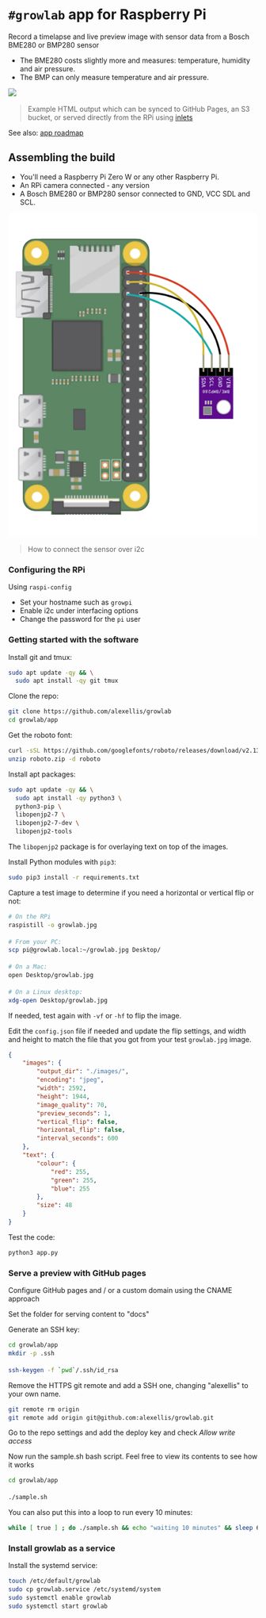 # `#growlab` app for Raspberry Pi

Record a timelapse and live preview image with sensor data from a Bosch BME280 or BMP280 sensor

* The BME280 costs slightly more and measures: temperature, humidity and air pressure.
* The BMP can only measure temperature and air pressure.

![](https://pbs.twimg.com/media/E0DwywWXoAET9dK?format=jpg&name=medium)
> Example HTML output which can be synced to GitHub Pages, an S3 bucket, or served directly from the RPi using [inlets](https://docs.inlets.dev/)

See also: [app roadmap](https://github.com/alexellis/growlab/issues/15)

## Assembling the build

* You'll need a Raspberry Pi Zero W or any other Raspberry Pi.
* An RPi camera connected - any version
* A Bosch BME280 or BMP280 sensor connected to GND, VCC SDL and SCL.

![How to connect the sensor over i2c](sensor-i2c.png)
> How to connect the sensor over i2c

### Configuring the RPi

Using `raspi-config`

* Set your hostname such as `growpi`
* Enable i2c under interfacing options
* Change the password for the `pi` user

### Getting started with the software

Install git and tmux:

```bash
sudo apt update -qy && \
  sudo apt install -qy git tmux
```

Clone the repo:

```bash
git clone https://github.com/alexellis/growlab
cd growlab/app
```

Get the roboto font:

```bash
curl -sSL https://github.com/googlefonts/roboto/releases/download/v2.138/roboto-unhinted.zip -o roboto.zip
unzip roboto.zip -d roboto
```

Install apt packages:

```bash
sudo apt update -qy && \
  sudo apt install -qy python3 \
  python3-pip \
  libopenjp2-7 \
  libopenjp2-7-dev \
  libopenjp2-tools
```

The `libopenjp2` package is for overlaying text on top of the images.

Install Python modules with `pip3`:

```bash
sudo pip3 install -r requirements.txt
```

Capture a test image to determine if you need a horizontal or vertical flip or not:

```bash
# On the RPi
raspistill -o growlab.jpg

# From your PC:
scp pi@growlab.local:~/growlab.jpg Desktop/

# On a Mac:
open Desktop/growlab.jpg

# On a Linux desktop:
xdg-open Desktop/growlab.jpg
```

If needed, test again with `-vf` or `-hf` to flip the image.

Edit the `config.json` file if needed and update the flip settings, and width and height to match the file that you got from your test `growlab.jpg` image.

```json
{
    "images": {
        "output_dir": "./images/",
        "encoding": "jpeg",
        "width": 2592,
        "height": 1944,
        "image_quality": 70,
        "preview_seconds": 1,
        "vertical_flip": false,
        "horizontal_flip": false,
        "interval_seconds": 600
    },
    "text": {
        "colour": {
            "red": 255,
            "green": 255,
            "blue": 255
        },
        "size": 48
    }
}
```

Test the code:

```bash
python3 app.py
```

### Serve a preview with GitHub pages

Configure GitHub pages and / or a custom domain using the CNAME approach

Set the folder for serving content to "docs"

Generate an SSH key:

```bash
cd growlab/app
mkdir -p .ssh

ssh-keygen -f `pwd`/.ssh/id_rsa
```

Remove the HTTPS git remote and add a SSH one, changing "alexellis" to your own name.

```bash
git remote rm origin
git remote add origin git@github.com:alexellis/growlab.git
```

Go to the repo settings and add the deploy key and check *Allow write access*

Now run the sample.sh bash script. Feel free to view its contents to see how it works

```bash
cd growlab/app

./sample.sh
```

You can also put this into a loop to run every 10 minutes:

```bash
while [ true ] ; do ./sample.sh && echo "waiting 10 minutes" && sleep 600 ; done 
```

### Install growlab as a service

Install the systemd service:

```bash
touch /etc/default/growlab
sudo cp growlab.service /etc/systemd/system
sudo systemctl enable growlab
sudo systemctl start growlab
```


